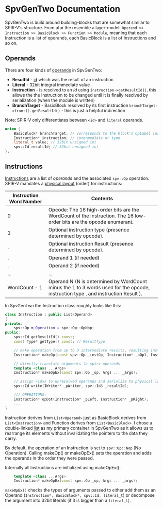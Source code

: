 # SpvGenTwo Documentation

SpvGenTwo is build around building-blocks that are somewhat similar to SPIR-V's structure. From afar the resemble a layer-model: `Operand >> Instruction >> BasicBlock >> Function >> Module`, meaning that each Instruction is a list of operands, each BasicBlock is a list of Instructions and so on.

## Operands
There are four kinds of [operands](lib/include/spvgentwo/Operand.h) in SpvGenTwo:

* **ResultId** - [id](https://www.khronos.org/registry/spir-v/specs/unified1/SPIRV.html#Terms) which was the result of an instruction
* **Literal** - 32bit integral immediate value
* **Instruction** - is resolved to an _id_ using `instruction->getResultId()`, this allows the the Instruction to be changed until it is finally resolved by serialization (when the module is written)
* **BranchTarget** - BasicBlock resolved by its first instruction `branchTarget->front().getResultId()` - this is just a helpful indirection

Note: SPIR-V only differentiates between `<id>` and `literal` operands.

```cpp
union {
    BasicBlock* branchTarget; // corresponds to the block's OpLabel instruction
    Instruction* instruction; // intermediate or type
    literal_t value; // 32bit unsigned int
    spv::Id resultId; // 32bit unsigned int
};
```
## Instructions

[Instructions](lib/include/spvgentwo/Instruction.h) are a list of _operands_ and the associated `spv::Op` operation. SPIR-V mandates a [physical layout](https://www.khronos.org/registry/spir-v/specs/unified1/SPIRV.html#_a_id_physicallayout_a_physical_layout_of_a_spir_v_module_and_instruction) (order) for instructions:

| Instruction Word Number   | Contents  |
|---|---|
| 0  | Opcode: The 16 high-order bits are the WordCount of the instruction. The 16 low-order bits are the opcode enumerant. |
| 1  | Optional instruction type <id> (presence determined by opcode). |
| . | Optional instruction Result <id> (presence determined by opcode). |
| . | Operand 1 (if needed) |
| . | Operand 2 (if needed) |
| ... | ... |
| WordCount - 1 | Operand N (N is determined by WordCount minus the 1 to 3 words used for the opcode, instruction type <id>, and instruction Result <id>). |

In SpvGenTwo the Instruction class roughly looks like this:

```cpp
class Instruction : public List<Operand>
{
private:
    spv::Op m_Operation = spv::Op::OpNop;
public:
    spv::Id getResultId() const;
	const Type* getType() const; // ResultType

    // make operation from up to 3 intermediate results, resulting instruction has result and result type
    Instruction* makeOp(const spv::Op _instOp, Instruction* _pOp1, Instruction* _pOp2 = nullptr, Instruction* _pOp3 = nullptr, Instruction* _pResultType = nullptr);

    // direclty translate arguments to spirv operands
    template <class ...Args>
    Instruction* makeOpEx(const spv::Op _op, Args ... _args);

    // assign <id>s to unresolved operands and serialize to physical layout
    spv::Id write(IWriter* _pWriter, spv::Id& _resultId);

    /// OPERATIONS:
    Instruction* opDot(Instruction* _pLeft, Instruction* _pRight);
    ...
}
```

Instruction derives from `List<Operand>` just as BasicBlock derives from `List<Instruction>` and Function derives from `List<BasicBlock>`. I chose a double-linked [list](lib/include/spvgentwo/List.h) as my primary container in SpvGenTwo as it allows us to rearrange its elements without invalidating the pointers to the data they carry.

By default, the operation of an Instruction is set to `spv::Op::Nop` (No Operation). Calling makeOp() or makeOpEx() sets the operation and adds the operands in the order they were passed.

Internally all Instructions are initialized using makeOpEx():
```cpp
    template <class ...Args>
    Instruction* makeOpEx(const spv::Op _op, Args ... _args);
```

`makeOpEx()` checks the types of arguments passed to either add them as an Operand (`Instruction*, BasicBlock*, spv::Id, literal_t`) or decompose the argument into 32bit literals (if it is bigger than a `literal_t`).

